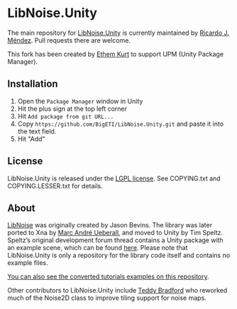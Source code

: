 # LibNoise.Unity

The main repository for [LibNoise.Unity](https://github.com/ricardojmendez/LibNoise.Unity) is currently maintained by
[Ricardo J. Méndez](https://github.com/ricardojmendez). Pull requests there
are welcome.

This fork has been created by [Ethem Kurt](https://github.com/BigETI) to support UPM (Unity Package Manager).

## Installation

1. Open the `Package Manager` window in Unity
2. Hit the plus sign at the top left corner
3. Hit `Add package from git URL...`
4. Copy `https://github.com/BigETI/LibNoise.Unity.git` and paste it into the text field.
5. Hit "Add"

## License

LibNoise.Unity is released under the
[LGPL license](https://www.gnu.org/licenses/lgpl.html). See COPYING.txt and
COPYING.LESSER.txt for details.

## About

[LibNoise](http://libnoise.sourceforge.net/) was originally created by
Jason Bevins. The library was later ported to Xna by [Marc André Ueberall](http://www.big-black-block.com/#home), and moved to Unity by Tim Speltz. Speltz’s  original development forum thread contains a Unity package with
an example scene, which can be found
[here](http://forum.unity3d.com/threads/68764-LibNoise-Ported-to-Unity).  Please note that LibNoise.Unity is only a repository for the library code itself and
contains no example files. 

[You can also see the converted tutorials examples on this repository](https://github.com/ricardojmendez/LibNoiseTutorials).

Other contributors to LibNoise.Unity include
[Teddy Bradford](https://github.com/teddybradford) who reworked much of the
Noise2D class to improve tiling support for noise maps.